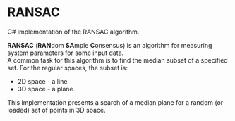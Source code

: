# RANSAC
C# implementation of the RANSAC algorithm.

**RANSAC** (**RAN**dom **SA**mple **C**onsensus) is an algorithm for measuring system parameters for some input data.<br>
A common task for this algorithm is to find the median subset of a specified set. For the regular spaces, the subset is:
- 2D space - a line
- 3D space - a plane

This implementation presents a search of a median plane for a random (or loaded) set of points in 3D space.
